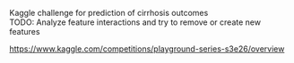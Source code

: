 Kaggle challenge for prediction of cirrhosis outcomes  
TODO: Analyze feature interactions and try to remove or create new features  
  
https://www.kaggle.com/competitions/playground-series-s3e26/overview
